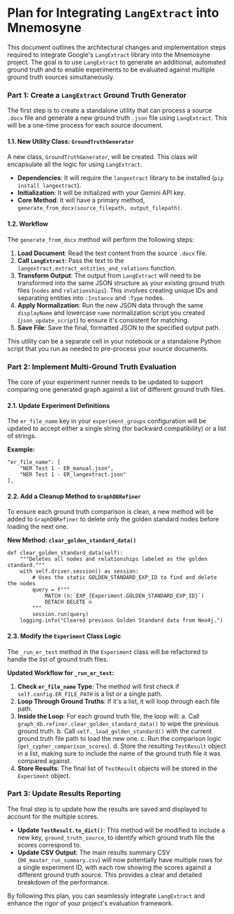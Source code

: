 # Plan for Integrating `LangExtract` into Mnemosyne

This document outlines the architectural changes and implementation steps required to integrate Google's `LangExtract` library into the Mnemosyne project. The goal is to use `LangExtract` to generate an additional, automated ground truth and to enable experiments to be evaluated against multiple ground truth sources simultaneously.

### Part 1: Create a `LangExtract` Ground Truth Generator

The first step is to create a standalone utility that can process a source `.docx` file and generate a new ground truth `.json` file using `LangExtract`. This will be a one-time process for each source document.

#### **1.1. New Utility Class: `GroundTruthGenerator`**

A new class, `GroundTruthGenerator`, will be created. This class will encapsulate all the logic for using `LangExtract`.

  * **Dependencies**: It will require the `langextract` library to be installed (`pip install langextract`).
  * **Initialization**: It will be initialized with your Gemini API key.
  * **Core Method**: It will have a primary method, `generate_from_docx(source_filepath, output_filepath)`.

#### **1.2. Workflow**

The `generate_from_docx` method will perform the following steps:

1.  **Load Document**: Read the text content from the source `.docx` file.
2.  **Call `LangExtract`**: Pass the text to the `langextract.extract_entities_and_relations` function.
3.  **Transform Output**: The output from `LangExtract` will need to be transformed into the same JSON structure as your existing ground truth files (`nodes` and `relationships`). This involves creating unique IDs and separating entities into `:Instance` and `:Type` nodes.
4.  **Apply Normalization**: Run the new JSON data through the same `displayName` and lowercase `name` normalization script you created (`json_update_script`) to ensure it's consistent for matching.
5.  **Save File**: Save the final, formatted JSON to the specified output path.

This utility can be a separate cell in your notebook or a standalone Python script that you run as needed to pre-process your source documents.

### Part 2: Implement Multi-Ground Truth Evaluation

The core of your experiment runner needs to be updated to support comparing one generated graph against a list of different ground truth files.

#### **2.1. Update Experiment Definitions**

The `er_file_name` key in your `experiment_groups` configuration will be updated to accept either a single string (for backward compatibility) or a list of strings.

**Example:**

```
"er_file_name": [
    "NER Test 1 - ER_manual.json", 
    "NER Test 1 - ER_langextract.json"
],
```

#### **2.2. Add a Cleanup Method to `GraphDBRefiner`**

To ensure each ground truth comparison is clean, a new method will be added to `GraphDBRefiner` to delete only the golden standard nodes before loading the next one.

**New Method: `clear_golden_standard_data()`**

```
def clear_golden_standard_data(self):
    """Deletes all nodes and relationships labeled as the golden standard."""
    with self.driver.session() as session:
        # Uses the static GOLDEN_STANDARD_EXP_ID to find and delete the nodes
        query = f"""
            MATCH (n:`EXP_{Experiment.GOLDEN_STANDARD_EXP_ID}`)
            DETACH DELETE n
        """
        session.run(query)
    logging.info("Cleared previous Golden Standard data from Neo4j.")
```

#### **2.3. Modify the `Experiment` Class Logic**

The `_run_er_test` method in the `Experiment` class will be refactored to handle the list of ground truth files.

**Updated Workflow for `_run_er_test`:**

1.  **Check `er_file_name` Type**: The method will first check if `self.config.ER_FILE_PATH` is a list or a single path.
2.  **Loop Through Ground Truths**: If it's a list, it will loop through each file path.
3.  **Inside the Loop**: For each ground truth file, the loop will:
    a. Call `graph_db.refiner.clear_golden_standard_data()` to wipe the previous ground truth.
    b. Call `self._load_golden_standard()` with the current ground truth file path to load the new one.
    c. Run the comparison logic (`get_cypher_comparison_scores`).
    d. Store the resulting `TestResult` object in a list, making sure to include the name of the ground truth file it was compared against.
4.  **Store Results**: The final list of `TestResult` objects will be stored in the `Experiment` object.

### Part 3: Update Results Reporting

The final step is to update how the results are saved and displayed to account for the multiple scores.

  * **Update `TestResult.to_dict()`**: This method will be modified to include a new key, `ground_truth_source`, to identify which ground truth file the scores correspond to.
  * **Update CSV Output**: The main results summary CSV (`00_master_run_summary.csv`) will now potentially have multiple rows for a single experiment ID, with each row showing the scores against a different ground truth source. This provides a clear and detailed breakdown of the performance.

By following this plan, you can seamlessly integrate `LangExtract` and enhance the rigor of your project's evaluation framework.